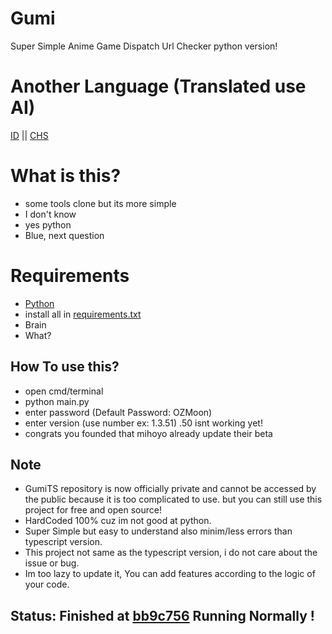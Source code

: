 # Gumi

Super Simple Anime Game Dispatch Url Checker python version!

# Another Language (Translated use AI)
[ID](https://github.com/Megawangi/Gumi/blob/main/README_id-ID.md) || [CHS](https://github.com/Megawangi/Gumi/blob/main/README_zh-CN.md)

# What is this?

- some tools clone but its more simple 
- I don't know 
- yes python
- Blue, next question

# Requirements

- [Python](https://www.python.org/downloads/)
- install all in [requirements.txt](https://github.com/Megawangi/Gumi/blob/main/requirements.txt)
- Brain
- What?

## How To use this?

- open cmd/terminal 
- python main.py 
- enter password (Default Password: OZMoon)
- enter version (use number ex: 1.3.51) .50 isnt working yet!
- congrats you founded that mihoyo already update their beta

## Note

- GumiTS repository is now officially private and cannot be accessed by the public because it is too complicated to use. but you can still use this project for free and open source!
- HardCoded 100% cuz im not good at python.
- Super Simple but easy to understand also minim/less errors than typescript version.
- This project not same as the typescript version, i do not care about the issue or bug.
- Im too lazy to update it, You can add features according to the logic of your code.


## Status: Finished at [bb9c756](https://github.com/Megawangi/Gumi/commit/bb9c756196ca1f0d9c952f2c9a80b62b0d91660c) Running Normally !
